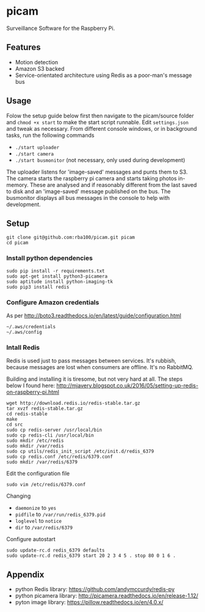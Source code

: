 # picam

Surveillance Software for the Raspberry Pi.

## Features

- Motion detection
- Amazon S3 backed
- Service-orientated architecture using Redis as a poor-man's message bus

## Usage
Folow the setup guide below first then navigate to the picam/source folder and `chmod +x start` to make the start script runnable. Edit `settings.json` and tweak as necessary.
From different console windows, or in background tasks, run the following commands

- `./start uploader`
- `./start camera`
- `./start busmonitor` (not necessary, only used during development)

The uploader listens for 'image-saved' messages and punts them to S3.
The camera starts the raspberry pi camera and starts taking photos in-memory. These are analysed and if reasonably different from the last saved to disk and an 'image-saved' message published on the bus.
The busmonitor displays all bus messages in the console to help with development.

## Setup

    git clone git@github.com:rba100/picam.git picam
    cd picam

### Install python dependencies

    sudo pip install -r requirements.txt
    sudo apt-get install python3-picamera
    sudo aptitude install python-imaging-tk
    sudo pip3 install redis

### Configure Amazon credentials

As per http://boto3.readthedocs.io/en/latest/guide/configuration.html

    ~/.aws/credentials
    ~/.aws/config

### Intall Redis

Redis is used just to pass messages between services.
It's rubbish, because messages are lost when consumers are offline. It's no RabbitMQ.

Building and installing it is tiresome, but not very hard at all. The steps below I found here: http://mjavery.blogspot.co.uk/2016/05/setting-up-redis-on-raspberry-pi.html

    wget http://download.redis.io/redis-stable.tar.gz
    tar xvzf redis-stable.tar.gz
    cd redis-stable
    make
    cd src
    sudo cp redis-server /usr/local/bin
    sudo cp redis-cli /usr/local/bin
    sudo mkdir /etc/redis
    sudo mkdir /var/redis
    sudo cp utils/redis_init_script /etc/init.d/redis_6379
    sudo cp redis.conf /etc/redis/6379.conf
    sudo mkdir /var/redis/6379
    
Edit the configuration file

    sudo vim /etc/redis/6379.conf

Changing
    
- `daemonize` to `yes`
- `pidfile` to `/var/run/redis_6379.pid`
- `loglevel` to `notice`
- `dir` to `/var/redis/6379`

Configure autostart

    sudo update-rc.d redis_6379 defaults
    sudo update-rc.d redis_6379 start 20 2 3 4 5 . stop 80 0 1 6 .

## Appendix

- python Redis library: https://github.com/andymccurdy/redis-py
- python picamera library: http://picamera.readthedocs.io/en/release-1.12/
- pyton image library: https://pillow.readthedocs.io/en/4.0.x/
